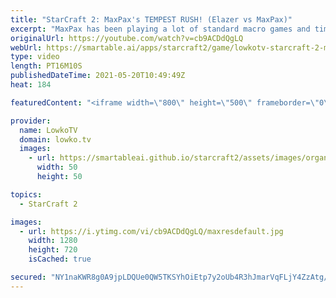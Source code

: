 ```yaml
---
title: "StarCraft 2: MaxPax's TEMPEST RUSH! (Elazer vs MaxPax)"
excerpt: "MaxPax has been playing a lot of standard macro games and timing attacks recently in StarCraft 2. In this match against Elazer however, he brings out a seemingly random but pretty clever Tempest rush.   Creighton's Twitch channel: https://www.twitch.tv/creightonolsen  Support my work on Patreon: http://www.patreon.com/lowkotv"
originalUrl: https://youtube.com/watch?v=cb9ACDdQgLQ
webUrl: https://smartable.ai/apps/starcraft2/game/lowkotv-starcraft-2-maxpaxs-tempest-rush-elazer-vs-maxpax/
type: video
length: PT16M10S
publishedDateTime: 2021-05-20T10:49:49Z
heat: 184

featuredContent: "<iframe width=\"800\" height=\"500\" frameborder=\"0\" src=\"https://www.youtube.com/embed/cb9ACDdQgLQ\" allow=\"accelerometer; autoplay; encrypted-media; gyroscope; picture-in-picture\" allowfullscreen></iframe>"

provider:
  name: LowkoTV
  domain: lowko.tv
  images:
    - url: https://smartableai.github.io/starcraft2/assets/images/organizations/lowko.tv-50x50.jpg
      width: 50
      height: 50

topics:
  - StarCraft 2

images:
  - url: https://i.ytimg.com/vi/cb9ACDdQgLQ/maxresdefault.jpg
    width: 1280
    height: 720
    isCached: true

secured: "NY1naKWR8g0A9jpLDQUe0QW5TKSYhOiEtp7y2oUb4R3hJmarVqFLjY4ZzAtg/PTMYpQuG+FJBZnMJ/D3bvj97ZpHQ9TriVKZmbz9tUoSJSRJkJFLS+NVD5MdW4gV0YVgceUj85MIzVdAOsqbvOu9VDEzSHIJX1ET6VEbpqiGpSmJg/ivvKwvBnhOo4xQQk2W75UVSqdA6iKy+ZZB+vbQhUc38Tqcr3puDK4UajZlEz24Lg5bw8WysJPX3RLy3mg//Xe2FlaNvfR/OMBStIQP7/nG/k3Mw0QersPikt9GC0JJrCuEh4arS3nLm17L1AuDYgu6TQmJE/VZmpP8SUZx5RY1GvN6BhMv24WaUlJkBeAXjAmn3BiYNW5UCAiAtBLZnerjcO5gHud8yO75SMGSElKWJgVYw4r7UIYuLP/W7qs=;doLHN1Y/N8xsAIP135x6/w=="
---
```


